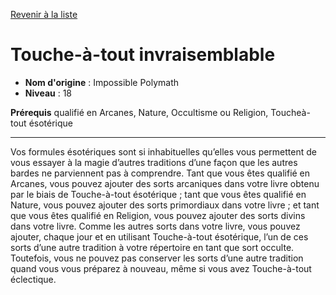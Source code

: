 [Revenir à la liste](list.md)

# Touche-à-tout invraisemblable

 * **Nom d'origine** : Impossible Polymath
 * **Niveau** : 18


<p><strong>Prérequis</strong> qualifié en Arcanes, Nature, Occultisme ou Religion, Toucheà-tout ésotérique</p>
<hr>
<p>Vos formules ésotériques sont si inhabituelles qu’elles vous permettent de vous essayer à la magie d’autres traditions d’une façon que les autres bardes ne parviennent pas à comprendre. Tant que vous êtes qualifié en Arcanes, vous pouvez ajouter des sorts arcaniques dans votre livre obtenu par le biais de Touche-à-tout ésotérique ; tant que vous êtes qualifié en Nature, vous pouvez ajouter des sorts primordiaux dans votre livre ; et tant que vous êtes qualifié en Religion, vous pouvez ajouter des sorts divins dans votre livre. Comme les autres sorts dans votre livre, vous pouvez ajouter, chaque jour et en utilisant Touche-à-tout ésotérique, l’un de ces sorts d’une autre tradition à votre répertoire en tant que sort occulte. Toutefois, vous ne pouvez pas conserver les sorts d’une autre tradition quand vous vous préparez à nouveau, même si vous avez Touche-à-tout éclectique.</p>
